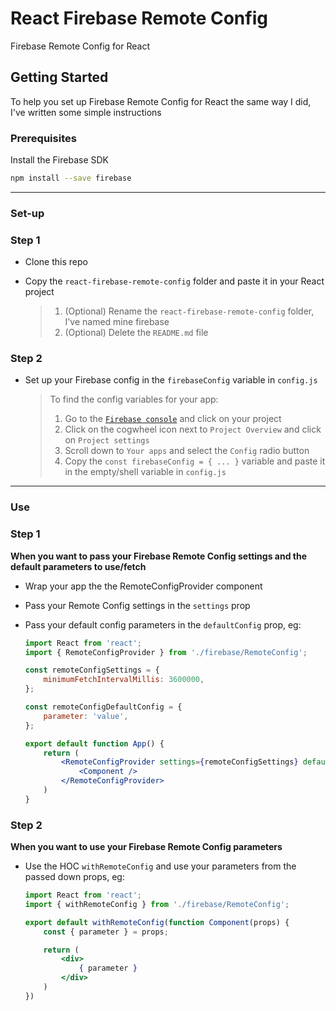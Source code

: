 # React Firebase Remote Config

Firebase Remote Config for React

## Getting Started

To help you set up Firebase Remote Config for React the same way I did, I've written some simple instructions

### Prerequisites

Install the Firebase SDK

```sh
npm install --save firebase
```

---

### Set-up

### Step 1

- Clone this repo

- Copy the `react-firebase-remote-config` folder and paste it in your React project

    > 1. (Optional) Rename the `react-firebase-remote-config` folder, I've named mine firebase
    > 2. (Optional) Delete the `README.md` file

### Step 2

- Set up your Firebase config in the `firebaseConfig` variable in `config.js`

    > To find the config variables for your app:
    > 1. Go to the <a href="https://console.firebase.google.com" target="_blank">`Firebase console`</a> and click on your project
    > 2. Click on the cogwheel icon next to `Project Overview` and click on `Project settings`
    > 3. Scroll down to `Your apps` and select the `Config` radio button
    > 4. Copy the `const firebaseConfig = { ... }` variable and paste it in the empty/shell variable in `config.js`

---

### Use

### Step 1

**When you want to pass your Firebase Remote Config settings and the default parameters to use/fetch**

- Wrap your app the the RemoteConfigProvider component
- Pass your Remote Config settings in the `settings` prop
- Pass your default config parameters in the `defaultConfig` prop, eg:
    
    ```jsx
    import React from 'react';
    import { RemoteConfigProvider } from './firebase/RemoteConfig';
    
    const remoteConfigSettings = {
        minimumFetchIntervalMillis: 3600000,
    };
    
    const remoteConfigDefaultConfig = {
        parameter: 'value',
    };
    
    export default function App() {
        return (
            <RemoteConfigProvider settings={remoteConfigSettings} defaultConfig={remoteConfigDefaultConfig}>
                <Component />
            </RemoteConfigProvider>
        )
    }
    ```


### Step 2

**When you want to use your Firebase Remote Config parameters**

- Use the HOC `withRemoteConfig` and use your parameters from the passed down props, eg:

    ```jsx
    import React from 'react';
    import { withRemoteConfig } from './firebase/RemoteConfig';
    
    export default withRemoteConfig(function Component(props) {
        const { parameter } = props;
  
        return (
            <div>
                { parameter }
            </div>
        )
    })
    ```
